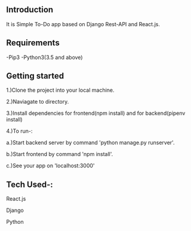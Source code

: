 ## Introduction
It is Simple To-Do app based on Django Rest-API and React.js.

## Requirements
-Pip3
-Python3(3.5 and above)

## Getting started
1.)Clone the project into your local machine.

2.)Naviagate to directory.

3.)Install dependencies for frontend(npm install) and for backend(pipenv install)

4.)To run-:

a.)Start backend server by command 'python manage.py runserver'.

b.)Start frontend by command 'npm install'.

c.)See your app on 'localhost:3000'


## Tech Used-:

React.js

Django

Python
